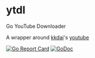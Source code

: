 # ytdl

Go YouTube Downloader

A wrapper around [kkdai](https://github.com/kkdai)'s [youtube](https://github.com/kkdai/youtube)

[![Go Report Card](https://goreportcard.com/badge/github.com/mbaraa/ytdl)](https://goreportcard.com/report/github.com/mbaraa/ytdl)
[![GoDoc](https://godoc.org/github.com/mbaraa/ytdl?status.png)](https://godoc.org/github.com/mbaraa/ytdl)
